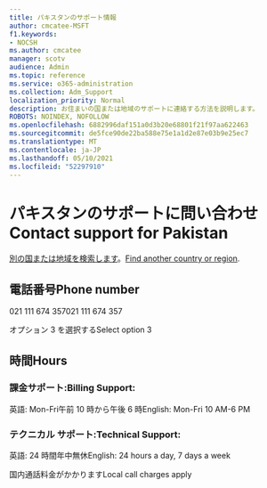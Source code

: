 ```yaml
---
title: パキスタンのサポート情報
author: cmcatee-MSFT
f1.keywords:
- NOCSH
ms.author: cmcatee
manager: scotv
audience: Admin
ms.topic: reference
ms.service: o365-administration
ms.collection: Adm_Support
localization_priority: Normal
description: お住まいの国または地域のサポートに連絡する方法を説明します。
ROBOTS: NOINDEX, NOFOLLOW
ms.openlocfilehash: 6882996daf151a0d3b20e68801f21f97aa622463
ms.sourcegitcommit: de5fce90de22ba588e75e1a1d2e87e03b9e25ec7
ms.translationtype: MT
ms.contentlocale: ja-JP
ms.lasthandoff: 05/10/2021
ms.locfileid: "52297910"
---
```

# <a name="contact-support-for-pakistan"></a><span data-ttu-id="a16b9-103">パキスタンのサポートに問い合わせ</span><span class="sxs-lookup"><span data-stu-id="a16b9-103">Contact support for Pakistan</span></span>

<span data-ttu-id="a16b9-104">[別の国または地域を検索します](../../business-video/get-help-support.md)。</span><span class="sxs-lookup"><span data-stu-id="a16b9-104">[Find another country or region](../../business-video/get-help-support.md).</span></span>

## <a name="phone-number"></a><span data-ttu-id="a16b9-105">電話番号</span><span class="sxs-lookup"><span data-stu-id="a16b9-105">Phone number</span></span>
<span data-ttu-id="a16b9-106">021 111 674 357</span><span class="sxs-lookup"><span data-stu-id="a16b9-106">021 111 674 357</span></span>

<span data-ttu-id="a16b9-107">オプション 3 を選択する</span><span class="sxs-lookup"><span data-stu-id="a16b9-107">Select option 3</span></span>

## <a name="hours"></a><span data-ttu-id="a16b9-108">時間</span><span class="sxs-lookup"><span data-stu-id="a16b9-108">Hours</span></span>
### <a name="billing-support"></a><span data-ttu-id="a16b9-109">課金サポート:</span><span class="sxs-lookup"><span data-stu-id="a16b9-109">Billing Support:</span></span>

<span data-ttu-id="a16b9-110">英語: Mon-Fri午前 10 時から午後 6 時</span><span class="sxs-lookup"><span data-stu-id="a16b9-110">English: Mon-Fri 10 AM-6 PM</span></span>

### <a name="technical-support"></a><span data-ttu-id="a16b9-111">テクニカル サポート:</span><span class="sxs-lookup"><span data-stu-id="a16b9-111">Technical Support:</span></span>

<span data-ttu-id="a16b9-112">英語: 24 時間年中無休</span><span class="sxs-lookup"><span data-stu-id="a16b9-112">English: 24 hours a day, 7 days a week</span></span>

<span data-ttu-id="a16b9-113">国内通話料金がかかります</span><span class="sxs-lookup"><span data-stu-id="a16b9-113">Local call charges apply</span></span>
